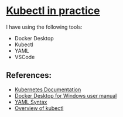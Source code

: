 # [Kubectl in practice](https://github.com/eduflornet/Kubernetes)
I have using the following tools:

- Docker Desktop
- Kubectl
- YAML 
- VSCode

## References:
- [Kubernetes Documentation](https://kubernetes.io/docs/home/)
- [Docker Desktop for Windows user manual](https://docs.docker.com/desktop/windows/)
- [YAML Syntax](https://docs.ansible.com/ansible/latest/reference_appendices/YAMLSyntax.html)
- [Overview of kubectl](https://kubernetes.io/docs/reference/kubectl/overview/)
